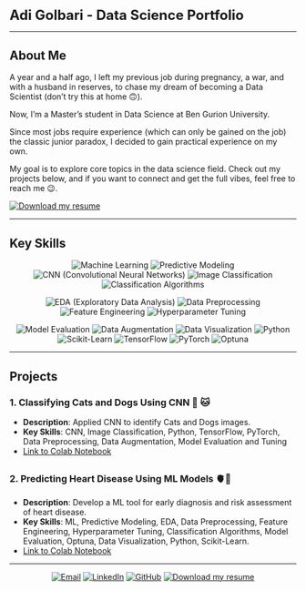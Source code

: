 <h1 style="font-size: 24px; font-weight: bold; margin-bottom: 0;">
Adi Golbari - Data Science Portfolio
</h1>



---

## **About Me**

A year and a half ago, I left my previous job during pregnancy, a war, and with a husband in reserves, to chase my dream of becoming a Data Scientist (don’t try this at home 🙃). 

Now, I’m a Master’s student in Data Science at Ben Gurion University. 

Since most jobs require experience (which can only be gained on the job) the classic junior paradox, I decided to gain practical experience on my own.

My goal is to explore core topics in the data science field. 
Check out my projects below, and if you want to connect and get the full vibes, feel free to reach me 😉.

<div align="left">

[![Download my resume](https://img.shields.io/badge/Download%20my%20resume-133926?style=flat-square&logo=download&logoColor=white)](https://github.com/adigolbari/Adi-Golbari-Portfolio/raw/main/Resume%20Adi%20Golbari.pdf)

</div>


---

## **Key Skills**

<div align="center">

![Machine Learning](https://img.shields.io/badge/Machine%20Learning-%2336486b?style=flat-square&logoColor=white)
![Predictive Modeling](https://img.shields.io/badge/Predictive%20Modeling-%2336486b?style=flat-square&logoColor=white)
![CNN (Convolutional Neural Networks)](https://img.shields.io/badge/CNN%20(Convolutional%20Neural%20Networks)-%2336486b?style=flat-square&logoColor=white)
![Image Classification](https://img.shields.io/badge/Image%20Classification-%2336486b?style=flat-square&logoColor=white)
![Classification Algorithms](https://img.shields.io/badge/Classification%20Algorithms-%2336486b?style=flat-square&logoColor=white)

![EDA (Exploratory Data Analysis)](https://img.shields.io/badge/EDA%20(Exploratory%20Data%20Analysis)-%2336486b?style=flat-square&logoColor=white)
![Data Preprocessing](https://img.shields.io/badge/Data%20Preprocessing-%2336486b?style=flat-square&logoColor=white)
![Feature Engineering](https://img.shields.io/badge/Feature%20Engineering-%2336486b?style=flat-square&logoColor=white)
![Hyperparameter Tuning](https://img.shields.io/badge/Hyperparameter%20Tuning-%2336486b?style=flat-square&logoColor=white)

![Model Evaluation](https://img.shields.io/badge/Model%20Evaluation-%2336486b?style=flat-square&logoColor=white)
![Data Augmentation](https://img.shields.io/badge/Data%20Augmentation-%2336486b?style=flat-square&logoColor=white)
![Data Visualization](https://img.shields.io/badge/Data%20Visualization-%2336486b?style=flat-square&logoColor=white)
![Python](https://img.shields.io/badge/Python-%2336486b?style=flat-square&logoColor=white)
![Scikit-Learn](https://img.shields.io/badge/Scikit--Learn-%2336486b?style=flat-square&logoColor=white)
![TensorFlow](https://img.shields.io/badge/TensorFlow-%2336486b?style=flat-square&logoColor=white)
![PyTorch](https://img.shields.io/badge/PyTorch-%2336486b?style=flat-square&logoColor=white)
![Optuna](https://img.shields.io/badge/Optuna-%2336486b?style=flat-square&logoColor=white)

</div>



---

## **Projects**

### **1. Classifying Cats and Dogs Using CNN** 🐶 🐱
- **Description**: Applied CNN to identify Cats and Dogs images.
- **Key Skills**: CNN, Image Classification, Python, TensorFlow, PyTorch, Data Preprocessing, Data Augmentation, Model Evaluation and Tuning
- [Link to Colab Notebook](https://colab.research.google.com/gist/adigolbari/0a68e5877fcef3d23bd676d3c34108f1/cats_vs_dogs.ipynb)

##

### **2. Predicting Heart Disease Using ML Models** 🫀💉
- **Description**:  Develop a ML tool for early diagnosis and risk assessment of heart disease.
- **Key Skills**: ML, Predictive Modeling, EDA, Data Preprocessing, Feature Engineering, Hyperparameter Tuning, Classification Algorithms, Model Evaluation, Optuna, Data Visualization, Python, Scikit-Learn.
- [Link to Colab Notebook](https://colab.research.google.com/gist/adigolbari/e1530048898598d8fbc52316aaf07922/heart_disease_prediction.ipynb)





---


<div align="center">

[![Email](https://img.shields.io/badge/-Email-D14836?style=flat-square&logo=gmail&logoColor=white)](mailto:adiyogevv@gmail.com)
[![LinkedIn](https://img.shields.io/badge/-LinkedIn-0077B5?style=flat-square&logo=linkedin&logoColor=white)](https://www.linkedin.com/in/adi-yogev)
[![GitHub](https://img.shields.io/badge/-GitHub-181717?style=flat-square&logo=github&logoColor=white)](https://github.com/Adi-Golbari)
[![Download my resume](https://img.shields.io/badge/Download%20my%20resume-133926?style=flat-square&logo=download&logoColor=white)](https://github.com/adigolbari/Adi-Golbari-Portfolio/raw/main/Resume%20Adi%20Golbari.pdf)

</div>




